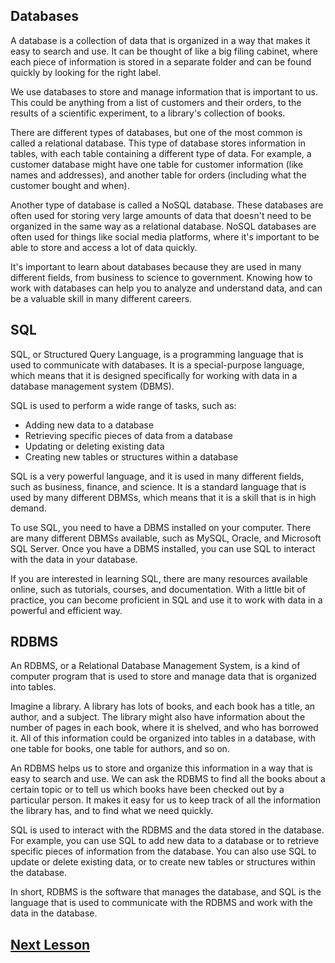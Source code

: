 ## Databases

A database is a collection of data that is organized in a way that makes it easy to search and use. It can be thought of like a big filing cabinet, where each piece of information is stored in a separate folder and can be found quickly by looking for the right label.

We use databases to store and manage information that is important to us. This could be anything from a list of customers and their orders, to the results of a scientific experiment, to a library's collection of books.

There are different types of databases, but one of the most common is called a relational database. This type of database stores information in tables, with each table containing a different type of data. For example, a customer database might have one table for customer information (like names and addresses), and another table for orders (including what the customer bought and when).

Another type of database is called a NoSQL database. These databases are often used for storing very large amounts of data that doesn't need to be organized in the same way as a relational database. NoSQL databases are often used for things like social media platforms, where it's important to be able to store and access a lot of data quickly.

It's important to learn about databases because they are used in many different fields, from business to science to government. Knowing how to work with databases can help you to analyze and understand data, and can be a valuable skill in many different careers.

## SQL

SQL, or Structured Query Language, is a programming language that is used to communicate with databases. It is a special-purpose language, which means that it is designed specifically for working with data in a database management system (DBMS).

SQL is used to perform a wide range of tasks, such as:

- Adding new data to a database
- Retrieving specific pieces of data from a database
- Updating or deleting existing data
- Creating new tables or structures within a database

SQL is a very powerful language, and it is used in many different fields, such as business, finance, and science. It is a standard language that is used by many different DBMSs, which means that it is a skill that is in high demand.

To use SQL, you need to have a DBMS installed on your computer. There are many different DBMSs available, such as MySQL, Oracle, and Microsoft SQL Server. Once you have a DBMS installed, you can use SQL to interact with the data in your database.

If you are interested in learning SQL, there are many resources available online, such as tutorials, courses, and documentation. With a little bit of practice, you can become proficient in SQL and use it to work with data in a powerful and efficient way.

## RDBMS

An RDBMS, or a Relational Database Management System, is a kind of computer program that is used to store and manage data that is organized into tables.

Imagine a library. A library has lots of books, and each book has a title, an author, and a subject. The library might also have information about the number of pages in each book, where it is shelved, and who has borrowed it. All of this information could be organized into tables in a database, with one table for books, one table for authors, and so on.

An RDBMS helps us to store and organize this information in a way that is easy to search and use. We can ask the RDBMS to find all the books about a certain topic or to tell us which books have been checked out by a particular person. It makes it easy for us to keep track of all the information the library has, and to find what we need quickly.

SQL is used to interact with the RDBMS and the data stored in the database. For example, you can use SQL to add new data to a database or to retrieve specific pieces of information from the database. You can also use SQL to update or delete existing data, or to create new tables or structures within the database.

In short, RDBMS is the software that manages the database, and SQL is the language that is used to communicate with the RDBMS and work with the data in the database.

## [Next Lesson](https://www.notion.so/Lesson-2-PostgreSQL-8d169fb57670439688d4ad6317a61b95)